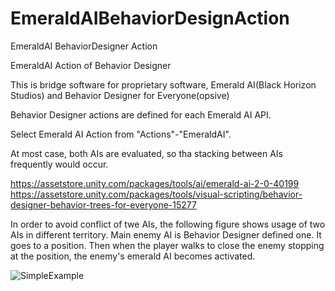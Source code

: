 # EmeraldAIBehaviorDesignAction
EmeraldAI BehaviorDesigner Action

EmeraldAI Action of Behavior Designer

This is bridge software for proprietary software, Emerald AI(Black Horizon Studios) and Behavior Designer for Everyone(opsive)

Behavior Designer actions are defined for each Emerald AI API.

Select Emerald AI Action from "Actions"-"EmeraldAI".

At most case, both AIs are evaluated, so tha stacking between AIs frequently would occur. 



https://assetstore.unity.com/packages/tools/ai/emerald-ai-2-0-40199
https://assetstore.unity.com/packages/tools/visual-scripting/behavior-designer-behavior-trees-for-everyone-15277


In order to avoid conflict of twe AIs, the following figure shows usage of two AIs in different territory. 
Main enemy AI is Behavior Designer defined one. It goes to a position.
Then when the player walks to close the enemy stopping at the position, the enemy's emerald AI becomes activated.


![SimpleExample](https://user-images.githubusercontent.com/34733747/123567250-aa127980-d7fc-11eb-8bbb-bbc4525e8381.png)

